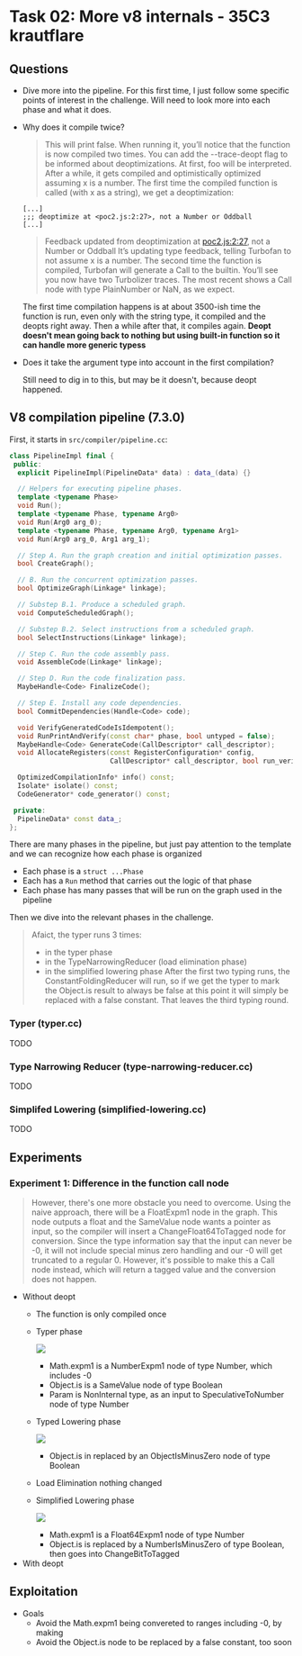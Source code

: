 # Task 02: More v8 internals - 35C3 krautflare

## Questions

* Dive more into the pipeline. For this first time, I just follow some specific points of interest in the challenge. Will need to look more into each phase and what it does.

* Why does it compile twice?

    > This will print false. When running it, you’ll notice that the function is now compiled two times. You can add the --trace-deopt flag to be informed about deoptimizations. At first, foo will be interpreted. After a while, it gets compiled and optimistically optimized assuming x is a number. The first time the compiled function is called (with x as a string), we get a deoptimization:
    ```
    [...]
    ;;; deoptimize at <poc2.js:2:27>, not a Number or Oddball
    [...]
    ```
    > Feedback updated from deoptimization at <poc2.js:2:27>, not a Number or Oddball
    > It’s updating type feedback, telling Turbofan to not assume x is a number. The second time the function is compiled, Turbofan will generate a Call to the builtin. You’ll see you now have two Turbolizer traces. The most recent shows a Call node with type PlainNumber or NaN, as we expect.

    The first time compilation happens is at about 3500-ish time the function is run, even only with the string type, it compiled and the deopts right away. Then a while after that, it compiles again. **Deopt doesn't mean going back to nothing but using built-in function so it can handle more generic typess**

* Does it take the argument type into account in the first compilation?

    Still need to dig in to this, but may be it doesn't, because deopt happened.

## V8 compilation pipeline (7.3.0)

First, it starts in `src/compiler/pipeline.cc`:

```C++
class PipelineImpl final {
 public:
  explicit PipelineImpl(PipelineData* data) : data_(data) {}

  // Helpers for executing pipeline phases.
  template <typename Phase>
  void Run();
  template <typename Phase, typename Arg0>
  void Run(Arg0 arg_0);
  template <typename Phase, typename Arg0, typename Arg1>
  void Run(Arg0 arg_0, Arg1 arg_1);

  // Step A. Run the graph creation and initial optimization passes.
  bool CreateGraph();

  // B. Run the concurrent optimization passes.
  bool OptimizeGraph(Linkage* linkage);

  // Substep B.1. Produce a scheduled graph.
  void ComputeScheduledGraph();

  // Substep B.2. Select instructions from a scheduled graph.
  bool SelectInstructions(Linkage* linkage);

  // Step C. Run the code assembly pass.
  void AssembleCode(Linkage* linkage);

  // Step D. Run the code finalization pass.
  MaybeHandle<Code> FinalizeCode();

  // Step E. Install any code dependencies.
  bool CommitDependencies(Handle<Code> code);

  void VerifyGeneratedCodeIsIdempotent();
  void RunPrintAndVerify(const char* phase, bool untyped = false);
  MaybeHandle<Code> GenerateCode(CallDescriptor* call_descriptor);
  void AllocateRegisters(const RegisterConfiguration* config,
                         CallDescriptor* call_descriptor, bool run_verifier);

  OptimizedCompilationInfo* info() const;
  Isolate* isolate() const;
  CodeGenerator* code_generator() const;

 private:
  PipelineData* const data_;
};
```

There are many phases in the pipeline, but just pay attention to the template and we can recognize how each phase is organized

* Each phase is a `struct ...Phase`
* Each has a `Run` method that carries out the logic of that phase
* Each phase has many passes that will be run on the graph used in the pipeline

Then we dive into the relevant phases in the challenge.

> Afaict, the typer runs 3 times:
> * in the typer phase
> * in the TypeNarrowingReducer (load elimination phase)
> * in the simplified lowering phase
> After the first two typing runs, the ConstantFoldingReducer will run, so if we get the typer to mark the Object.is result to always be false at this point it will simply be replaced with a false constant.
> That leaves the third typing round.


### Typer (typer.cc)

TODO

### Type Narrowing Reducer (type-narrowing-reducer.cc)

TODO

### Simplifed Lowering (simplified-lowering.cc)

TODO

## Experiments

### Experiment 1: Difference in the function call node
> However, there's one more obstacle you need to overcome. Using the naive approach, there will be a FloatExpm1 node in the graph. This node outputs a float and the SameValue node wants a pointer as input, so the compiler will insert a ChangeFloat64ToTagged node for conversion. Since the type information say that the input can never be -0, it will not include special minus zero handling and our -0 will get truncated to a regular 0.
> However, it's possible to make this a Call node instead, which will return a tagged value and the conversion does not happen.
* Without deopt
    * The function is only compiled once
    * Typer phase

        ![](img/exp-1-typer.png)
        * Math.expm1 is a NumberExpm1 node of type Number, which includes -0
        * Object.is is a SameValue node of type Boolean
        * Param is NonInternal type, as an input to SpeculativeToNumber node of type Number
    * Typed Lowering phase

        ![](img/exp-1-typed-lowering.png)
        * Object.is in replaced by an ObjectIsMinusZero node of type Boolean
    * Load Elimination nothing changed
    * Simplified Lowering phase

        ![](img/exp-1-simplified-lowering.png)
        * Math.expm1 is a Float64Expm1 node of type Number
        * Object.is is replaced by a NumberIsMinusZero of type Boolean, then goes into ChangeBitToTagged
* With deopt

## Exploitation

* Goals
    * Avoid the Math.expm1 being convereted to ranges including -0, by making
    * Avoid the Object.is node to be replaced by a false constant, too soon
